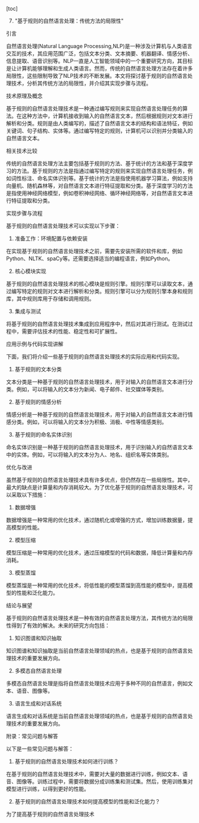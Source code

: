 
[toc]                    
                
                
7. "基于规则的自然语言处理：传统方法的局限性"

引言

自然语言处理(Natural Language Processing,NLP)是一种涉及计算机与人类语言交互的技术，其应用范围广泛，包括文本分类、文本摘要、机器翻译、情感分析、信息提取、语音识别等。NLP一直是人工智能领域中的一个重要研究方向，其目标是让计算机能够理解和生成人类语言。然而，传统的自然语言处理方法存在着许多局限性，这些限制导致了NLP技术的不断发展。本文将探讨基于规则的自然语言处理技术，分析其传统方法的局限性，并介绍其实现步骤与流程。

技术原理及概念

基于规则的自然语言处理技术是一种通过编写规则来实现自然语言处理任务的算法。在这种方法中，计算机接收到输入的自然语言文本，然后根据规则对文本进行解析和分类。规则是由人类编写的，描述了自然语言文本的结构和语法特征，例如关键词、句子结构、实体等。通过编写特定的规则，计算机可以识别并分类输入的自然语言文本。

相关技术比较

传统的自然语言处理方法主要包括基于规则的方法、基于统计的方法和基于深度学习的方法。基于规则的方法是指通过编写特定的规则来实现自然语言处理任务，例如词性标注、命名实体识别等。基于统计的方法是指使用机器学习算法，例如支持向量机、随机森林等，对自然语言文本进行特征提取和分类。基于深度学习的方法是指使用神经网络模型，例如卷积神经网络、循环神经网络等，对自然语言文本进行特征提取和分类。

实现步骤与流程

基于规则的自然语言处理技术可以实现以下步骤：

1. 准备工作：环境配置与依赖安装

在实现基于规则的自然语言处理技术之前，需要先安装所需的软件和库，例如Python、NLTK、spaCy等。还需要选择适当的编程语言，例如Python。

2. 核心模块实现

基于规则的自然语言处理技术的核心模块是规则引擎。规则引擎可以读取文本，通过编写特定的规则对文本进行解析和分类。规则引擎可以分为规则引擎本身和规则库，其中规则库用于存储和调用规则。

3. 集成与测试

将基于规则的自然语言处理技术集成到应用程序中，然后对其进行测试。在测试过程中，需要评估技术的性能、稳定性和可扩展性。

应用示例与代码实现讲解

下面，我们将介绍一些基于规则的自然语言处理技术的实际应用和代码实现。

1. 基于规则的文本分类

文本分类是一种基于规则的自然语言处理技术，用于对输入的自然语言文本进行分类。例如，可以将输入的文本分为新闻、电子邮件、社交媒体等类别。

2. 基于规则的情感分析

情感分析是一种基于规则的自然语言处理技术，用于对输入的自然语言文本进行情感分类。例如，可以将输入的文本分为积极、消极、中性等情感类别。

3. 基于规则的命名实体识别

命名实体识别是一种基于规则的自然语言处理技术，用于识别输入的自然语言文本中的实体。例如，可以将输入的文本分为人、地名、组织名等实体类别。

优化与改进

虽然基于规则的自然语言处理技术具有许多优点，但仍然存在一些局限性。其中，最大的缺点是计算量和内存消耗较大。为了优化基于规则的自然语言处理技术，可以采取以下措施：

1. 数据增强

数据增强是一种常用的优化技术，通过随机化或增强的方式，增加训练数据量，提高模型的性能。

2. 模型压缩

模型压缩是一种常用的优化技术，通过压缩模型的代码和数据，降低计算量和内存消耗。

3. 模型蒸馏

模型蒸馏是一种常用的优化技术，将低性能的模型蒸馏到高性能的模型中，提高模型的性能和泛化能力。

结论与展望

基于规则的自然语言处理技术是一种有效的自然语言处理方法，其传统方法的局限性得到了有效的解决。未来的研究方向包括：

1. 知识图谱和知识抽取

知识图谱和知识抽取是当前自然语言处理领域的热点，也是基于规则的自然语言处理技术的重要发展方向。

2. 多模态自然语言处理

多模态自然语言处理是指将自然语言处理技术应用于多种不同的自然语言，例如文本、语音、图像等。

3. 语言生成和对话系统

语言生成和对话系统是当前自然语言处理领域的热点，也是基于规则的自然语言处理技术的重要发展方向。

附录：常见问题与解答

以下是一些常见问题与解答：

1. 基于规则的自然语言处理技术如何进行训练？

在基于规则的自然语言处理技术中，需要对大量的数据进行训练，例如文本、语音、图像等。训练过程中，需要将数据分成训练集和测试集。然后，使用训练集对模型进行训练，以得到更好的性能。

2. 基于规则的自然语言处理技术如何提高模型的性能和泛化能力？

为了提高基于规则的自然语言处理技术

